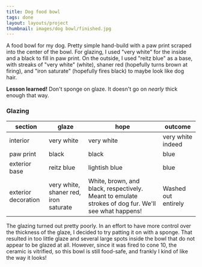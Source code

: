```yaml
---
title: Dog food bowl
tags: done
layout: layouts/project
thumbnail: images/dog bowl/finished.jpg
---
```


A food bowl for my dog. Pretty simple hand-build with a paw print scraped into
the center of the bowl. For glazing, I used "very white" for the inside and a
black to fill in paw print. On the outside, I used "reitz blue" as a base, with
streaks of "very white" (white), shaner red (hopefully turns brown at firing),
and "iron saturate" (hopefully fires black) to maybe look like dog hair.

**Lesson learned!** Don't sponge on glaze. It doesn't go on _nearly_ thick
enough that way.

### Glazing

| section             | glaze                                 | hope                                                                                                | outcome             |
| ------------------- | ------------------------------------- | --------------------------------------------------------------------------------------------------- | ------------------- |
| interior            | very white                            | very white                                                                                          | very white indeed   |
| paw print           | black                                 | black                                                                                               | blue                |
| exterior base       | reitz blue                            | lightish blue                                                                                       | blue                |
| exterior decoration | very white, shaner red, iron saturate | White, brown, and black, respectively. Meant to emulate strokes of dog fur. We'll see what happens! | Washed out entirely |

The glazing turned out pretty poorly. In an effort to have more control over the
thickness of the glaze, I decided to try patting it on with a sponge. That
resulted in too little glaze and several large spots inside the bowl that do not
appear to be glazed at all. However, since it was fired to cone 10, the ceramic
is vitrified, so this bowl is still food-safe, and frankly I kind of like the
way it looks!
